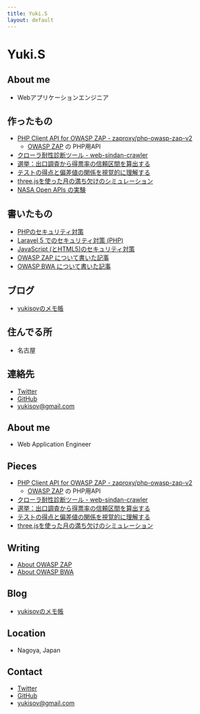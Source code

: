 ```yaml
---
title: Yuki.S
layout: default
---
```



Yuki.S
====

<div id="page-ja" class="index" data-lang="jp" markdown="1">

About me
----

- Webアプリケーションエンジニア


作ったもの
----

- [PHP Client API for OWASP ZAP - zaproxy/php-owasp-zap-v2](https://packagist.org/packages/zaproxy/php-owasp-zap-v2)
    - [OWASP ZAP](https://www.owasp.org/index.php/OWASP_Zed_Attack_Proxy_Project) の PHP用API
- [クローラ耐性診断ツール - web-sindan-crawler](https://github.com/yukisov/web-sindan-crawler)
- [選挙：出口調査から得票率の信頼区間を算出する](http://misc.pupha.net/confidence_interval.html)
- [テストの得点と偏差値の関係を視覚的に理解する](http://misc.pupha.net/deviation_simulation/)
- [three.jsを使った月の満ち欠けのシミュレーション](http://misc.pupha.net/moon_phases/)
- [NASA Open APIs の実験](/ex001.html)


書いたもの
----

- [PHPのセキュリティ対策](http://laboradian.com/security/web-tech/php)
- [Laravel 5 でのセキュリティ対策 (PHP)](http://laboradian.com/security/web-tech/laravel5)
- [JavaScript (とHTML5)のセキュリティ対策](http://laboradian.com/security/web-tech/html5-js)
- [OWASP ZAP について書いた記事](http://www.pupha.net/owasp-zap/)
- [OWASP BWA について書いた記事](http://www.pupha.net/owasp-bwa/)


ブログ
----

- [yukisovのメモ帳](http://www.pupha.net/)


住んでる所
----

- 名古屋


連絡先
----

-  <a href="https://twitter.com/yukisov" target="_blank"><i class="fa fa-twitter"></i> Twitter</a><br/>
-  <a href="https://github.com/yukisov" target="_blank"><i class="fa fa-github"></i> GitHub</a><br/>
-  <a href="mailto:yukisov@gmail.com"><i class="fa fa-envelope"></i> yukisov@gmail.com</a>


</div>


<div id="page-en" class="index" markdown="1">

About me
----

- Web Application Engineer


Pieces
----

- [PHP Client API for OWASP ZAP - zaproxy/php-owasp-zap-v2](https://packagist.org/packages/zaproxy/php-owasp-zap-v2)
    - [OWASP ZAP](https://www.owasp.org/index.php/OWASP_Zed_Attack_Proxy_Project) の PHP用API
- [クローラ耐性診断ツール - web-sindan-crawler](https://github.com/yukisov/web-sindan-crawler)
- [選挙：出口調査から得票率の信頼区間を算出する](http://misc.pupha.net/confidence_interval.html)
- [テストの得点と偏差値の関係を視覚的に理解する](http://misc.pupha.net/deviation_simulation/)
- [three.jsを使った月の満ち欠けのシミュレーション](http://misc.pupha.net/moon_phases/)


Writing
----

- [About OWASP ZAP](http://www.pupha.net/owasp-zap/)
- [About OWASP BWA](http://www.pupha.net/owasp-bwa/)


Blog
----

- [yukisovのメモ帳](http://www.pupha.net/)


Location
----

- Nagoya, Japan


Contact
----

-  <a href="https://twitter.com/yukisov" target="_blank"><i class="fa fa-twitter"></i> Twitter</a><br/>
-  <a href="https://github.com/yukisov" target="_blank"><i class="fa fa-github"></i> GitHub</a><br/>
-  <a href="mailto:yukisov@gmail.com"><i class="fa fa-envelope"></i> yukisov@gmail.com</a>

</div>


